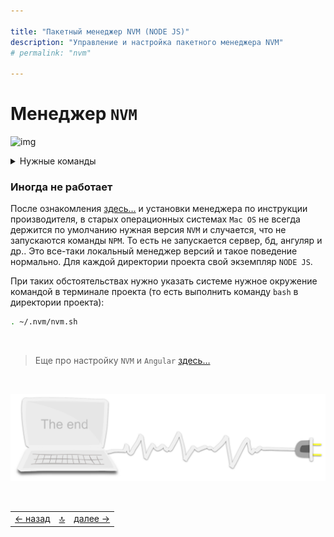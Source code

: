 ```yaml
---

title: "Пакетный менеджер NVM (NODE JS)"
description: "Управление и настройка пакетного менеджера NVM"
# permalink: "nvm"

---
```


<div class="navi"><nav id="navi"><!-- js --></nav></div>

# Менеджер `NVM`

<span id="az1-img" class="img" onclick="imgResize(33)">![img](https://img.a374.ru/nvm.png)</span>

<details>
  <summary>Нужные команды</summary>
  <p>Запуск NVM: <code>. ~/.nvm/nvm.sh</code></p>
 
  <p></p>

</details>

### Иногда не работает

После ознакомления [здесь…](https://github.com/nvm-sh/nvm) и установки менеджера по инструкции производителя, в старых операционных системах `Mac OS` не всегда держится по умолчанию нужная версия `NVM` и случается, что не запускаются команды `NPM`. То есть не запускается сервер, бд, ангуляр и др.. Это все-таки локальный менеджер версий и такое поведение нормально. Для каждой директории проекта свой экземпляр `NODE JS`.

При таких обстоятельствах нужно указать системе нужное окружение командой в терминале проекта (то есть выполнить команду `bash` в директории проекта):

```sh
. ~/.nvm/nvm.sh
```

<br>

>Еще про настройку `NVM` и `Angular` [здесь…](az-angular#nvm)

<br>

<span id="az2-img-2" class="img" onclick="imgResize()">![img](assets/svg/comp-end.svg)</span>

<script src="assets/js/navi.js"></script>
<!--ystm_start-->
<br>

 |||| 
 |:---|:---:|---:| 
 [← назад](nash-nvim-nvchad.md)|[ 🔝 ](#)|[далее →](pokoy-proval.md) 

 <br>
<!--ystm_end-->
